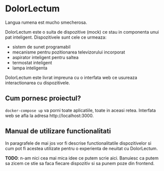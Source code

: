 # DolorLectum
Langua rumena est mucho smecherosa.

DolorLectum este o suita de dispozitive (mock) ce stau in componenta unui pat inteligent. Dispozitivele sunt cele ce urmeaza:
- sistem de sunet programabil
- mecanisme pentru pozitionarea televizorului incorporat
- aspirator inteligent pentru saltea
- termostat inteligent
- lampa inteligenta

DolorLectum este livrat impreuna cu o interfata web ce usureaza interactionarea cu dispozitivele.

## Cum pornesc proiectul?
`docker-compose up` va porni toate aplicatiile, toate in aceasi retea. Interfata web se afla la adresa http://localhost:3000.

## Manual de utilizare functionalitati

In paragrafele de mai jos vor fi descrise functionalitatile dispozitivelor si cum pot fi acestea utilizate pentru o experienta de neuitat cu DolorLectum.

**TODO**: n-am nici cea mai mica idee ce putem scrie aici. Banuiesc ca putem sa zicem ce stie sa faca fiecare dispozitiv si sa punem poze din frontend.
